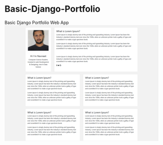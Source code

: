 # Basic-Django-Portfolio
Basic Django Portfolio Web App
![Screenshot of My Portfolio](https://raw.githubusercontent.com/heynavneet/Basic-Django-Portfolio/master/sc/Screenshot.png)
